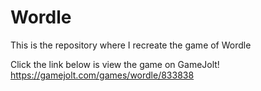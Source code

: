 # Wordle
This is the repository where I recreate the game of Wordle

Click the link below is view the game on GameJolt!
https://gamejolt.com/games/wordle/833838
